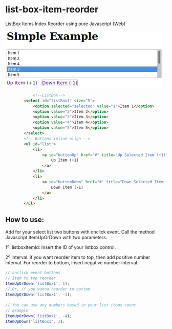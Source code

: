 # list-box-item-reorder
ListBox Items Index Reorder using pure Javascript (Web)

![alt text](https://github.com/guihensanfer/list-box-item-reorder/blob/master/simple_example.jpg)

```html
    		<!--ListBox-->
   		<select id="listBox1" size="5">
			<option selected="selected" value="1">Item 1</option>
			<option value="2">Item 2</option>	
			<option value="3">Item 3</option>
			<option value="4">Item 4</option>
			<option value="5">Item 5</option>			
		</select>
		<!-- Buttons inline align -->
		<ul id="list">
			<li>
				<a id="buttonUp" href="#" title="Up Selected Item (+1)" onclick="ItemUpOrDown('listBox1', 1)">
					Up Item (+1)
				</a>
			</li>
			<li>
				<a id="buttonDown" href="#" title="Down Selected Item (-1)" onclick="ItemUpOrDown('listBox1', -1)">
					Down Item (-1)
				</a>				
			</li>
		</ul>
```

## How to use:

Add for your select list two buttons with onclick event. Call the method Javascript ItemUpOrDown with two parameters:

1º: listboxItemId:
  Insert the ID of your listbox control.
  
2º interval:
  if you want reorder item to top, then add positive number interval. For reorder to bottom, insert negative number interval.
  
  ```javascript
  // onclick event buttons
  // Item to top reorder
  ItemUpOrDown('listBox1', 1);
  // Or, if you wanna reorder to bottom
  ItemUpOrDown('listBox1', -1);
  
  // You can use any numbers based in your list items count
  // Example
  ItemUpOrDown('listBox1', -4);
  ItemUpDown('listBox1', 3);
```
